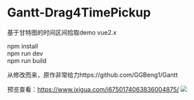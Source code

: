 # Gantt-Drag4TimePickup
基于甘特图的时间区间拾取demo
vue2.x



npm install<br/>
npm run dev<br/>
npm run build<br/>

从修改而来，原作非常给力https://github.com/GGBeng1/Gantt<br/>

预览查看：https://www.ixigua.com/i6750174063836004875/
<img src="http://p3.pstatp.com/origin/pgc-image/ca9d20a88701467084ce8039ab2dfa51" style="zoom:90%" />


